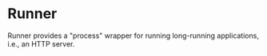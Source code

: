# Runner

Runner provides a "process" wrapper for running long-running applications, i.e., an HTTP server.

